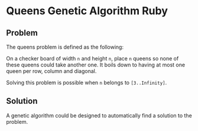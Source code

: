 # Queens Genetic Algorithm Ruby

## Problem

The queens problem is defined as the following:

On a checker board of width `n` and height `n`, place `n` queens so none of these queens
could take another one. It boils down to having at most one queen per row, column
and diagonal.

Solving this problem is possible when `n` belongs to `[3..Infinity]`.


## Solution

A genetic algorithm could be designed to automatically find a solution to the problem.
